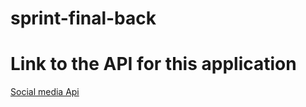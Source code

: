 # sprint-final-back

# Link to the API for this application 
[Social media Api](https://app.swaggerhub.com/apis-docs/FANSOAEZRA/social_media_api/0.0.1)
